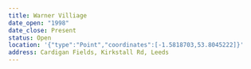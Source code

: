 ```yaml
---
title: Warner Villiage
date_open: "1998"
date_close: Present
status: Open
location: '{"type":"Point","coordinates":[-1.5818703,53.8045222]}'
address: Cardigan Fields, Kirkstall Rd, Leeds
---
```

